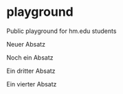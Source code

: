 # playground
Public playground for hm.edu students

Neuer Absatz

Noch ein Absatz

Ein dritter Absatz

Ein vierter Absatz
